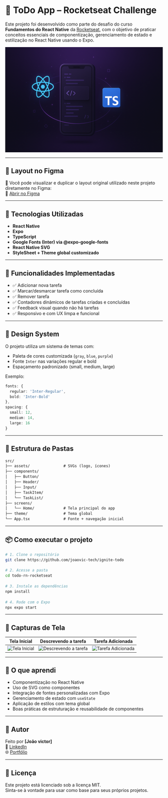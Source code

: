 # 📝 ToDo App – Rocketseat Challenge

Este projeto foi desenvolvido como parte do desafio do curso **Fundamentos do React Native** da [Rocketseat](https://www.rocketseat.com.br/), com o objetivo de praticar conceitos essenciais de componentização, gerenciamento de estado e estilização no React Native usando o Expo.

![Template](/template/template.webp)

---

## 🧩 Layout no Figma

📐 Você pode visualizar e duplicar o layout original utilizado neste projeto diretamente no Figma:  
🔗 [Abrir no Figma](https://www.figma.com/file/1XfZQGSWk4HWjvwcjd2nOP/ToDo-List/duplicate)

---

## 🚀 Tecnologias Utilizadas

- **React Native**
- **Expo**
- **TypeScript**
- **Google Fonts (Inter) via @expo-google-fonts**
- **React Native SVG**
- **StyleSheet + Theme global customizado**

---

## 🔧 Funcionalidades Implementadas

- ✅ Adicionar nova tarefa
- ✅ Marcar/desmarcar tarefa como concluída
- ✅ Remover tarefa
- ✅ Contadores dinâmicos de tarefas criadas e concluídas
- ✅ Feedback visual quando não há tarefas
- ✅ Responsivo e com UX limpa e funcional

---

## 🎨 Design System

O projeto utiliza um sistema de temas com:

- Paleta de cores customizada (`gray`, `blue`, `purple`)
- Fonte `Inter` nas variações regular e bold
- Espaçamento padronizado (small, medium, large)

Exemplo:

```ts
fonts: {
  regular: 'Inter-Regular',
  bold: 'Inter-Bold'
},
spacing: {
  small: 12,
  medium: 14,
  large: 16
}
```

---

## 📁 Estrutura de Pastas

```txt
src/
├── assets/               # SVGs (logo, ícones)
├── components/
│   ├── Button/
│   ├── Header/
│   ├── Input/
│   ├── TaskItem/
│   └── TaskList/
├── screens/
│   └── Home/             # Tela principal do app
├── theme/                # Tema global
└── App.tsx               # Fonte + navegação inicial
```

---

## 📦 Como executar o projeto

```bash
# 1. Clone o repositório
git clone https://github.com/joaovic-tech/ignite-todo

# 2. Acesse a pasta
cd todo-rn-rocketseat

# 3. Instale as dependências
npm install

# 4. Rode com o Expo
npx expo start
```

---

## 📸 Capturas de Tela

| Tela Inicial            | Descrevendo a tarefa          | Tarefa Adicionada        |
|-------------------------|----------------------------|------------------------|
| ![Tela Inicial](/template/Todo-Empty.png) | ![Descrevendo a tarefa](/template/Todo-Description.png) | ![Tarefa Adicionada](/template/Todo-List.png) |

---

## 🧠 O que aprendi

- Componentização no React Native
- Uso de SVG como componentes
- Integração de fontes personalizadas com Expo
- Gerenciamento de estado com `useState`
- Aplicação de estilos com tema global
- Boas práticas de estruturação e reusabilidade de componentes

---

## 💼 Autor

Feito por **[João victor]**  
🔗 [LinkedIn](https://www.linkedin.com/in/joaovic-tech/)  
🌐 [Portfólio](https://joaovic-tech.com/)

---

## 📄 Licença

Este projeto está licenciado sob a licença MIT.  
Sinta-se à vontade para usar como base para seus próprios projetos.
